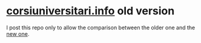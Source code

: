 # [corsiuniversitari.info](https://www.corsiuniversitari.info/) old version
I post this repo only to allow the comparison between the older one and the [new one](https://github.com/ludotosk/corsi-universitari.git).
